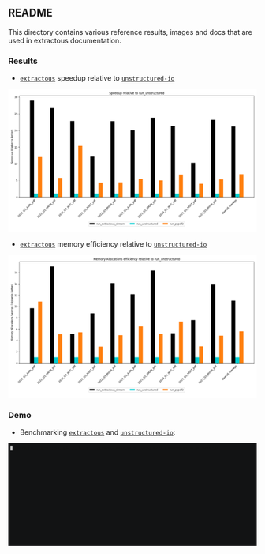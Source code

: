 
## README

This directory contains various reference results, images and docs that are used in extractous documentation.



### Results

* [`extractous`](https://github.com/yobix-ai/extractous) speedup relative to [`unstructured-io`](https://github.com/Unstructured-IO/unstructured)

![extractous_speedup_relative_to_unstructured](extractous_speedup_relative_to_unstructured.png)

* [`extractous`](https://github.com/yobix-ai/extractous) memory efficiency relative to [`unstructured-io`](https://github.com/Unstructured-IO/unstructured)

![extractous_memory_efficiency_relative_to_unstructured](extractous_memory_efficiency_relative_to_unstructured.png)


### Demo

* Benchmarking [`extractous`](https://github.com/yobix-ai/extractous) and
[`unstructured-io`](https://github.com/Unstructured-IO/unstructured):

![unstructured_vs_extractous](extractous_vs_unstructured.gif)

